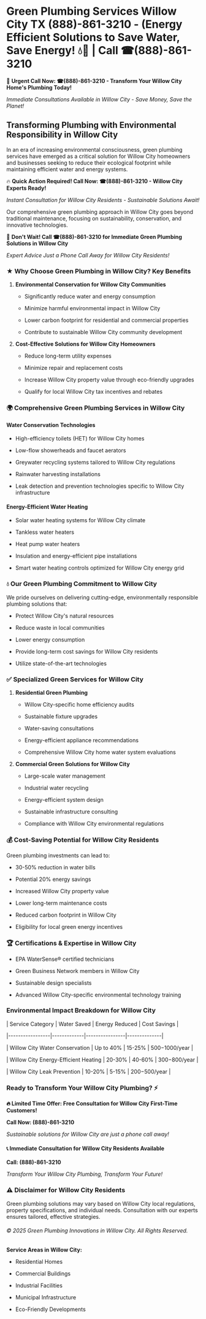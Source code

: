 # Green Plumbing Services Willow City TX (888)-861-3210 - (Energy Efficient Solutions to Save Water, Save Energy! 💧🌿 | Call ☎(888)-861-3210

🚨 **Urgent Call Now: ☎(888)-861-3210 - Transform Your Willow City Home's Plumbing Today!**
*Immediate Consultations Available in Willow City - Save Money, Save the Planet!*

## Transforming Plumbing with Environmental Responsibility in Willow City

In an era of increasing environmental consciousness, green plumbing services have emerged as a critical solution for Willow City homeowners and businesses seeking to reduce their ecological footprint while maintaining efficient water and energy systems. 

🔥 **Quick Action Required! Call Now: ☎(888)-861-3210 - Willow City Experts Ready!**
*Instant Consultation for Willow City Residents - Sustainable Solutions Await!*

Our comprehensive green plumbing approach in Willow City goes beyond traditional maintenance, focusing on sustainability, conservation, and innovative technologies.

🚨 **Don't Wait! Call ☎(888)-861-3210 for Immediate Green Plumbing Solutions in Willow City**
*Expert Advice Just a Phone Call Away for Willow City Residents!*

### ★ Why Choose Green Plumbing in Willow City? Key Benefits

1. **Environmental Conservation for Willow City Communities** 
   - Significantly reduce water and energy consumption
   - Minimize harmful environmental impact in Willow City
   - Lower carbon footprint for residential and commercial properties
   - Contribute to sustainable Willow City community development

2. **Cost-Effective Solutions for Willow City Homeowners** 
   - Reduce long-term utility expenses
   - Minimize repair and replacement costs
   - Increase Willow City property value through eco-friendly upgrades
   - Qualify for local Willow City tax incentives and rebates

### 🌍 Comprehensive Green Plumbing Services in Willow City

#### Water Conservation Technologies
- High-efficiency toilets (HET) for Willow City homes
- Low-flow showerheads and faucet aerators
- Greywater recycling systems tailored to Willow City regulations
- Rainwater harvesting installations
- Leak detection and prevention technologies specific to Willow City infrastructure

#### Energy-Efficient Water Heating
- Solar water heating systems for Willow City climate
- Tankless water heaters
- Heat pump water heaters
- Insulation and energy-efficient pipe installations
- Smart water heating controls optimized for Willow City energy grid

### 💧 Our Green Plumbing Commitment to Willow City

We pride ourselves on delivering cutting-edge, environmentally responsible plumbing solutions that:
- Protect Willow City's natural resources
- Reduce waste in local communities
- Lower energy consumption
- Provide long-term cost savings for Willow City residents
- Utilize state-of-the-art technologies

### ✅ Specialized Green Services for Willow City

1. **Residential Green Plumbing**
   - Willow City-specific home efficiency audits
   - Sustainable fixture upgrades
   - Water-saving consultations
   - Energy-efficient appliance recommendations
   - Comprehensive Willow City home water system evaluations

2. **Commercial Green Solutions for Willow City**
   - Large-scale water management
   - Industrial water recycling
   - Energy-efficient system design
   - Sustainable infrastructure consulting
   - Compliance with Willow City environmental regulations

### 💰 Cost-Saving Potential for Willow City Residents

Green plumbing investments can lead to:
- 30-50% reduction in water bills
- Potential 20% energy savings
- Increased Willow City property value
- Lower long-term maintenance costs
- Reduced carbon footprint in Willow City
- Eligibility for local green energy incentives

### 🏆 Certifications & Expertise in Willow City

- EPA WaterSense® certified technicians
- Green Business Network members in Willow City
- Sustainable design specialists
- Advanced Willow City-specific environmental technology training

### Environmental Impact Breakdown for Willow City

| Service Category | Water Saved | Energy Reduced | Cost Savings |
|-----------------|-------------|----------------|--------------|
| Willow City Water Conservation | Up to 40% | 15-25% | $500-$1000/year |
| Willow City Energy-Efficient Heating | 20-30% | 40-60% | $300-$800/year |
| Willow City Leak Prevention | 10-20% | 5-15% | $200-$500/year |

### Ready to Transform Your Willow City Plumbing? ⚡

**🔥 Limited Time Offer: Free Consultation for Willow City First-Time Customers!**

**Call Now: (888)-861-3210**
*Sustainable solutions for Willow City are just a phone call away!*

#### 📞 Immediate Consultation for Willow City Residents Available

**Call: (888)-861-3210**
*Transform Your Willow City Plumbing, Transform Your Future!*

### ⚠️ Disclaimer for Willow City Residents

Green plumbing solutions may vary based on Willow City local regulations, property specifications, and individual needs. Consultation with our experts ensures tailored, effective strategies.

###### © 2025 Green Plumbing Innovations in Willow City. All Rights Reserved.

**Service Areas in Willow City:** 
- Residential Homes
- Commercial Buildings
- Industrial Facilities
- Municipal Infrastructure
- Eco-Friendly Developments